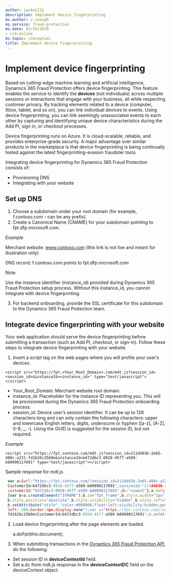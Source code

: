 ```yaml
---
author: jackwi111
description: Implement device fingerprinting
ms.author: v-jowigh
ms.service: fraud-protection
ms.date: 02/25/2019
- crm-online
ms.topic: conceptual
title: Implement device fingerprinting
---
```



# Implement device fingerprinting

Based on cutting-edge machine learning and artificial intelligence, Dynamics 365 Fraud Protection offers device fingerprinting. This feature enables the service to identify the **devices** (not individuals) across multiple sessions or interactions that engage with your business, all while respecting customer privacy. By tracking elements related to a device (computer, Xbox, tablet, and so on), you can link individual devices to events. Using device fingerprinting, you can link seemingly unassociated events to each other by capturing and identifying unique device characteristics during the Add PI, sign in, or checkout processes.

Device fingerprinting runs on Azure. It is cloud-scalable, reliable, and provides enterprise-grade security. A major advantage over similar products in the marketplace is that device fingerprinting is being continually tested against the latest fingerprinting-evasion fraudster tools.

Integrating device fingerprinting for Dynamics 365 Fraud Protection consists of:

- Provisioning DNS
- Integrating with your website

## Set up DNS

1.	Choose a subdomain under your root domain (for example, f.contoso.com - can be any prefix).
2. Create a Canonical Name (CNAME) for your subdomain pointing to fpt.dfp.microsoft.com.

*Example*

Merchant website: www.contoso.com (this link is not live and meant for illustration only)

DNS record: f.contoso.com points to fpt.dfp.microsoft.com

> [!Note]
> Use the instance identifier (instance_id) provided during Dynamics 365 Fraud Protection setup process. Without this instance_id, you cannot integrate with device fingerprinting.

3.	For backend onboarding, provide the SSL certificate for this subdomain to the Dynamics 365 Fraud Protection team.

## Integrate device fingerprinting with your website

Your web application should serve the device fingerprinting before submitting a transaction (such as Add PI, checkout, or sign-in). Follow these steps to integrate device fingerprinting with your website.

1.	Insert a script tag on the web pages where you will profile your user’s devices.

```<script src="https://fpt.<Your_Root_Domain>.com/mdt.js?session_id=<session_id>&instanceId=<instance_id>" type="text/javascript"></script>```

- Your_Root_Domain: Merchant website root domain.
- instance_id: Placeholder for the instance ID representing you. This will be provisioned during the Dynamics 365 Fraud Protection onboarding process.
- session_id: Device user’s session identifier. It can be up to 128 characters long and can only contain the following characters: upper and lowercase English letters, digits, underscore or hyphen ([a-z], [A-Z], 0-9, _, -). Using the GUID is suggested for the session ID, but not required.

*Example*

```<script src="https://fpt.contoso.com/mdt.js?session_id=211d403b-2e65-480c-a231-fd1626c2560e&instanceId=b472dbc3-0928-4577-a589-b80090117691" type="text/javascript"></script>```

Sample response for mdt.js

```javascript
 var a={url:"https://fpt.contoso.com/?session_id=211d403b-2e65-480c-a231-fd1626c2560e&
 CustomerId=b472dbc3-0928-4577-a589-b80090117691",sessionId:"211d403b-2e65-480c-a231-fd1626c2560e",
 customerId:"b472dbc3-0928-4577-a589-b80090117691",dc:"uswest"};a.doFpt=function(a)
 {var b=a.createElement("IFRAME");b.id="fpt_frame",b.style.width="1px",b.style.height="1px",
 b.style.position="absolute",b.style.visibility="hidden",b.style.left="10px",b.style.bottom="0px",
 b.setAttribute("style","color:#000000;float:left;visibility:hidden;position:absolute;top:-100;
 left:-200;border:0px;display:none");var c="https://fpt.contoso.com/?session_id=211d403b-2e65-480c-a231-
 fd1626c2560e&CustomerId=b472dbc3-0928-4577-a589-b80090117691";b.setAttribute("src",c),a.body.appendChild(b)};
 ```

2. Load device fingerprinting after the page elements are loaded.

    a.doFpt(this.document);

3. When submitting transactions in the [Dynamics 365 Fraud Protection API](https://apidocs.microsoft.com/services), do the following:
 - Set session ID in **deviceContextId** field.
 - Set a.dc from mdt.js response in the **deviceContextDC** field on the deviceContext object.

